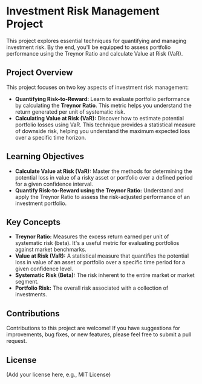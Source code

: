 # Investment Risk Management Project

This project explores essential techniques for quantifying and managing investment risk. By the end, you'll be equipped to assess portfolio performance using the Treynor Ratio and calculate Value at Risk (VaR).

## Project Overview

This project focuses on two key aspects of investment risk management:

* **Quantifying Risk-to-Reward:** Learn to evaluate portfolio performance by calculating the **Treynor Ratio**. This metric helps you understand the return generated per unit of systematic risk.
* **Calculating Value at Risk (VaR):** Discover how to estimate potential portfolio losses using VaR. This technique provides a statistical measure of downside risk, helping you understand the maximum expected loss over a specific time horizon.

## Learning Objectives

* **Calculate Value at Risk (VaR):** Master the methods for determining the potential loss in value of a risky asset or portfolio over a defined period for a given confidence interval.
* **Quantify Risk-to-Reward using the Treynor Ratio:** Understand and apply the Treynor Ratio to assess the risk-adjusted performance of an investment portfolio.

## Key Concepts

* **Treynor Ratio:** Measures the excess return earned per unit of systematic risk (beta). It's a useful metric for evaluating portfolios against market benchmarks.
* **Value at Risk (VaR):** A statistical measure that quantifies the potential loss in value of an asset or portfolio over a specific time period for a given confidence level.
* **Systematic Risk (Beta):** The risk inherent to the entire market or market segment.
* **Portfolio Risk:** The overall risk associated with a collection of investments.


## Contributions

Contributions to this project are welcome! If you have suggestions for improvements, bug fixes, or new features, please feel free to submit a pull request.

## License

(Add your license here, e.g., MIT License)
